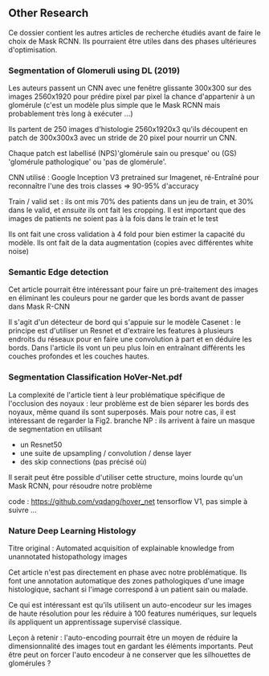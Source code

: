 ## Other Research

Ce dossier contient les autres articles de recherche étudiés avant de faire le choix de Mask RCNN. Ils pourraient être utiles dans des phases ultérieures d'optimisation.


### Segmentation of Glomeruli using DL (2019)

Les auteurs passent un CNN avec une fenêtre glissante 300x300 sur des images 2560x1920 pour prédire pixel par pixel la chance d'appartenir à un glomérule (c'est un modèle plus simple que le Mask RCNN mais probablement très long à exécuter ...)

Ils partent de 250 images d'histologie 2560x1920x3 qu'ils découpent en patch de 300x300x3 avec un stride de 20 pixel pour nourrir un CNN.

Chaque patch est labellisé (NPS)'glomérule sain ou presque' ou (GS) 'glomérule pathologique' ou 'pas de glomérule'.

CNN utilisé : Google Inception V3 pretrained sur Imagenet, ré-Entraîné pour reconnaître l'une des trois classes => 90-95% d'accuracy

Train / valid set : ils ont mis 70% des patients dans un jeu de train, et 30% dans le valid, et *ensuite* ils ont fait les cropping. Il est important que des images de patients ne soient pas à la fois dans le train et le test

Ils ont fait une cross validation à 4 fold pour bien estimer la capacité du modèle. Ils ont fait de la data augmentation (copies avec différentes white noise)

### Semantic Edge detection

Cet article pourrait être intéressant pour faire un pré-traitement des images en éliminant les couleurs pour ne garder que les bords avant de passer dans Mask R-CNN

Il s'agit d'un détecteur de bord qui s'appuie sur le modèle Casenet : le principe est d'utiliser un Resnet et d'extraire les features à plusieurs endroits du réseaux pour en faire une convolution à part et en déduire les bords. Dans l'article ils vont un peu plus loin en entraînant différents les couches profondes et les couches hautes.

### Segmentation Classification HoVer-Net.pdf

La complexité de l'article tient à leur problématique spécifique de l'occlusion des noyaux : leur problème est de bien séparer les bords des noyaux, même quand ils sont superposés. Mais pour notre cas, il est intéressant de regarder la Fig2. branche NP : ils arrivent à faire un masque de segmentation en utilisant
* un Resnet50
* une suite de upsampling / convolution / dense layer
* des skip connections (pas précisé où)

Il serait peut être possible d'utiliser cette structure, moins lourde qu'un Mask RCNN, pour résoudre notre problème

code : https://github.com/vqdang/hover_net
tensorflow V1, pas simple à suivre ...

### Nature Deep Learning Histology

Titre original : Automated acquisition of explainable knowledge from unannotated histopathology images

Cet article n'est pas directement en phase avec notre problématique. Ils font une annotation automatique des zones pathologiques d'une image histologique, sachant si l'image correspond à un patient sain ou malade.

Ce qui est intéressant est qu'ils utilisent un auto-encodeur sur les images de haute résolution pour les réduire à 100 features numériques, sur lequels ils appliquent un apprentissage supervisé classique.

Leçon à retenir : l'auto-encoding pourrait être un moyen de réduire la dimensionnalité des images tout en gardant les éléments importants. Peut être peut on forcer l'auto encodeur à ne conserver que les silhouettes de glomérules ?

